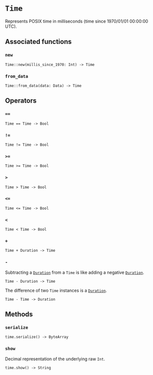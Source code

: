 # `Time`

Represents POSIX time in milliseconds (time since 1970/01/01 00:00:00 UTC).

## Associated functions

### `new`

```helios
Time::new(millis_since_1970: Int) -> Time
```

### `from_data`

```helios
Time::from_data(data: Data) -> Time
```

## Operators

### `==`

```helios
Time == Time -> Bool
```

### `!=`

```helios
Time != Time -> Bool
```

### `>=`

```helios
Time >= Time -> Bool
```

### `>`

```helios
Time > Time -> Bool
```

### `<=`

```helios
Time <= Time -> Bool
```

### `<`

```helios
Time < Time -> Bool
```

### `+`

```helios
Time + Duration -> Time
```

### `-`

Subtracting a [`Duration`](./duration.md) from a `Time` is like adding a negative [`Duration`](./duration.md).

```helios
Time - Duration -> Time
```

The difference of two `Time` instances is a [`Duration`](./duration.md).

```helios
Time - Time -> Duration
```

## Methods

### `serialize`

```helios
time.serialize() -> ByteArray
```

### `show`

Decimal representation of the underlying raw `Int`.

```helios
time.show() -> String
```